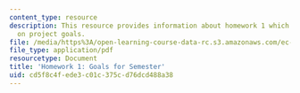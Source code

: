```yaml
---
content_type: resource
description: This resource provides information about homework 1 which contains questions
  on project goals.
file: /media/https%3A/open-learning-course-data-rc.s3.amazonaws.com/ec-s06-prototypes-to-products-fall-2005/cd5f8c4fede3c01c375cd76dcd488a38_MITEC_S06F05_hw1.pdf
file_type: application/pdf
resourcetype: Document
title: 'Homework 1: Goals for Semester'
uid: cd5f8c4f-ede3-c01c-375c-d76dcd488a38
---
```

